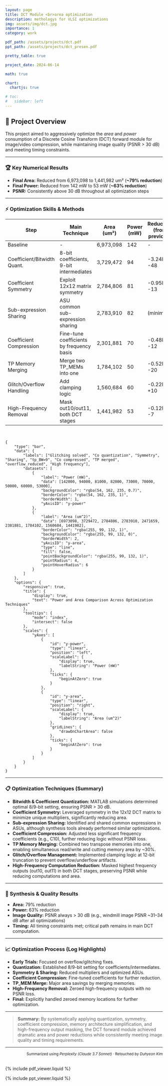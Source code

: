 ```yaml
---
layout: page
title: DCT Module <br>area optimization
description: methologys for VLSI optimizations
img: assets/img/dct.jpg
importance: 1
category: work

pdf_path: /assets/projects/dct.pdf
ppt_path: /assets/projects/dct_presen.pdf

pretty_table: true

project_date: 2024-06-14

math: true

chart:
  chartjs: true

# toc:
#   sidebar: left
---
```


## 🎯 Project Overview

This project aimed to aggressively optimize the *area* and *power* consumption of a Discrete Cosine Transform (DCT) forward module for image/video compression, while maintaining image quality (PSNR > 30 dB) and meeting timing constraints.

---

### 🏆 Key Numerical Results

- **Final Area:** Reduced from 6,973,098 to 1,441,982 um² (**~79% reduction**)
- **Final Power:** Reduced from 142 mW to 53 mW (**~63% reduction**)
- **PSNR:** Consistently above 30 dB throughout all optimization steps

---

### ⚡ Optimization Skills & Methods

| Step                        | Main Technique                              | Area (um²) | Power (mW) | Reduction (from previous) |
|-----------------------------|---------------------------------------------|------------|------------|--------------------------|
| Baseline                    | -                                           | 6,973,098  | 142        | -                        |
| Coefficient/Bitwidth Quant. | 8-bit coefficients, 9-bit intermediates     | 3,729,472  | 94         | -3.24M, -48              |
| Coefficient Symmetry        | Exploit 12x12 matrix symmetry               | 2,784,806  | 81         | -0.95M, -13              |
| Sub-expression Sharing      | ASU common sub-expression sharing           | 2,783,910  | 82         | (minimal)                |
| Coefficient Compression     | Fine-tune coefficients by frequency basis   | 2,301,881  | 70         | -0.48M, -12              |
| TP Memory Merging           | Merge two TP_MEMs into one                  | 1,784,102  | 50         | -0.52M, -20              |
| Glitch/Overflow Handling    | Add clamping logic                          | 1,560,684  | 60         | -0.22M, +10              |
| High-Frequency Removal      | Mask out10/out11, both DCT stages           | 1,441,982  | 53         | -0.12M, -7               |

<br>

```chartjs
{
    "type": "bar",
    "data": {
        "labels": ["Glitching solved", "Co quantization", "Symmetry", "Sharing", "tp_BW=9", "Co compressed", "TP merged", "overflow_reduced", "High frequency"],
        "datasets": [
            {
                "label": "Power (mW)",
                "data": [142000, 94000, 81000, 82000, 73000, 70000, 50000, 60000, 53000],
                "backgroundColor": "rgba(54, 162, 235, 0.7)",
                "borderColor": "rgba(54, 162, 235, 1)",
                "borderWidth": 1,
                "yAxisID": "y-power"
            },
            {
                "label": "Area (um^2)",
                "data": [6973098, 3729472, 2784806, 2783910, 2471659, 2301881, 1784102, 1560684, 1441982],
                "borderColor": "rgba(255, 99, 132, 1)",
                "backgroundColor": "rgba(255, 99, 132, 0)",
                "borderWidth": 2,
                "yAxisID": "y-area",
                "type": "line",
                "fill": false,
                "pointBackgroundColor": "rgba(255, 99, 132, 1)",
                "pointRadius": 4,
                "pointHoverRadius": 6
            }
        ]
    },
    "options": {
        "responsive": true,
        "title": {
            "display": true,
            "text": "Power and Area Comparison Across Optimization Techniques"
        },
        "tooltips": {
            "mode": "index",
            "intersect": false
        },
        "scales": {
            "yAxes": [
                {
                    "id": "y-power",
                    "type": "linear",
                    "position": "left",
                    "scaleLabel": {
                        "display": true,
                        "labelString": "Power (mW)"
                    },
                    "ticks": {
                        "beginAtZero": true
                    }
                },
                {
                    "id": "y-area",
                    "type": "linear",
                    "position": "right",
                    "scaleLabel": {
                        "display": true,
                        "labelString": "Area (um^2)"
                    },
                    "gridLines": {
                        "drawOnChartArea": false
                    },
                    "ticks": {
                        "beginAtZero": true
                    }
                }
            ]
        }
    }
}

```


---

### 📋 Optimization Techniques (Summary)

- **Bitwidth & Coefficient Quantization:** MATLAB simulations determined optimal 8/9-bit setting, ensuring PSNR > 30 dB.
- **Coefficient Symmetry:** Leveraged symmetry in the 12x12 DCT matrix to minimize unique multipliers, significantly reducing area.
- **Sub-expression Sharing:** Identified and shared common expressions in ASUs, although synthesis tools already performed similar optimizations.
- **Coefficient Compression:** Adjusted less significant frequency coefficients (e.g., C10), further reducing logic without PSNR loss.
- **TP Memory Merging:** Combined two transpose memories into one, enabling simultaneous read/write and cutting memory area by ~30%.
- **Glitch/Overflow Management:** Implemented clamping logic at 12-bit truncation to prevent overflow/underflow artifacts.
- **High-Frequency Computation Reduction:** Masked highest frequency outputs (out10, out11) in both DCT stages, preserving PSNR while reducing computations and area.

---

### 🔬 Synthesis & Quality Results

- **Area:** 79% reduction
- **Power:** 63% reduction
- **Image Quality:** PSNR always > 30 dB (e.g., windmill image PSNR ~31–34 dB after all optimizations)
- **Timing:** All timing constraints met; critical path remains in main DCT computation.

---

### 📈 Optimization Process (Log Highlights)

- **Early Trials:** Focused on overflow/glitching fixes.
- **Quantization:** Established 8/9-bit setting for coefficients/intermediates.
- **Symmetry & Sharing:** Reduced multipliers and optimized ASUs.
- **Coefficient Compression:** Fine-tuned coefficients for further reduction.
- **TP_MEM Merge:** Major area savings by merging memories.
- **High-Frequency Removal:** Zeroed high-frequency outputs with no PSNR loss.
- **Final:** Explicitly handled zeroed memory locations for further optimization.

---

> **Summary:** By systematically applying quantization, symmetry, coefficient compression, memory architecture simplification, and high-frequency output masking, the DCT forward module achieved dramatic area and power reductions while consistently meeting image quality and timing requirements.

<hr>

<div align="right">
<sub>Summarized using <i>Perplexity (Claude 3.7 Sonnet)</i> · Retouched by <i>Duhyeon Kim</i></sub>
<br>
<br>
</div>


{% include pdf_viewer.liquid %}

{% include ppt_viewer.liquid %}